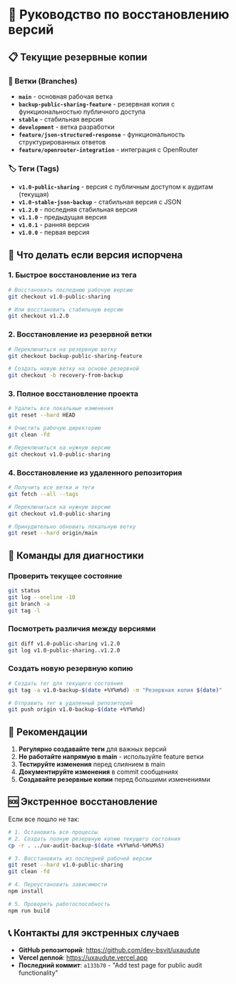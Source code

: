 # 🔄 Руководство по восстановлению версий

## 📋 Текущие резервные копии

### 🌿 Ветки (Branches)
- **`main`** - основная рабочая ветка
- **`backup-public-sharing-feature`** - резервная копия с функциональностью публичного доступа
- **`stable`** - стабильная версия
- **`development`** - ветка разработки
- **`feature/json-structured-response`** - функциональность структурированных ответов
- **`feature/openrouter-integration`** - интеграция с OpenRouter

### 🏷️ Теги (Tags)
- **`v1.0-public-sharing`** - версия с публичным доступом к аудитам (текущая)
- **`v1.0-stable-json-backup`** - стабильная версия с JSON
- **`v1.2.0`** - последняя стабильная версия
- **`v1.1.0`** - предыдущая версия
- **`v1.0.1`** - ранняя версия
- **`v1.0.0`** - первая версия

## 🚨 Что делать если версия испорчена

### 1. Быстрое восстановление из тега
```bash
# Восстановить последнюю рабочую версию
git checkout v1.0-public-sharing

# Или восстановить стабильную версию
git checkout v1.2.0
```

### 2. Восстановление из резервной ветки
```bash
# Переключиться на резервную ветку
git checkout backup-public-sharing-feature

# Создать новую ветку на основе резервной
git checkout -b recovery-from-backup
```

### 3. Полное восстановление проекта
```bash
# Удалить все локальные изменения
git reset --hard HEAD

# Очистить рабочую директорию
git clean -fd

# Переключиться на нужную версию
git checkout v1.0-public-sharing
```

### 4. Восстановление из удаленного репозитория
```bash
# Получить все ветки и теги
git fetch --all --tags

# Переключиться на нужную версию
git checkout v1.0-public-sharing

# Принудительно обновить локальную ветку
git reset --hard origin/main
```

## 🔧 Команды для диагностики

### Проверить текущее состояние
```bash
git status
git log --oneline -10
git branch -a
git tag -l
```

### Посмотреть различия между версиями
```bash
git diff v1.0-public-sharing v1.2.0
git log v1.0-public-sharing..v1.2.0
```

### Создать новую резервную копию
```bash
# Создать тег для текущего состояния
git tag -a v1.0-backup-$(date +%Y%m%d) -m "Резервная копия $(date)"

# Отправить тег в удаленный репозиторий
git push origin v1.0-backup-$(date +%Y%m%d)
```

## 📝 Рекомендации

1. **Регулярно создавайте теги** для важных версий
2. **Не работайте напрямую в main** - используйте feature ветки
3. **Тестируйте изменения** перед слиянием в main
4. **Документируйте изменения** в commit сообщениях
5. **Создавайте резервные копии** перед большими изменениями

## 🆘 Экстренное восстановление

Если все пошло не так:

```bash
# 1. Остановить все процессы
# 2. Создать полную резервную копию текущего состояния
cp -r . ../ux-audit-backup-$(date +%Y%m%d-%H%M%S)

# 3. Восстановить из последней рабочей версии
git reset --hard v1.0-public-sharing
git clean -fd

# 4. Переустановить зависимости
npm install

# 5. Проверить работоспособность
npm run build
```

## 📞 Контакты для экстренных случаев

- **GitHub репозиторий**: https://github.com/dev-bsvit/uxaudute
- **Vercel деплой**: https://uxaudute.vercel.app
- **Последний коммит**: `a133b70` - "Add test page for public audit functionality"

